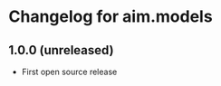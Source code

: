Changelog for aim.models
=================

1.0.0 (unreleased)
------------------

- First open source release

